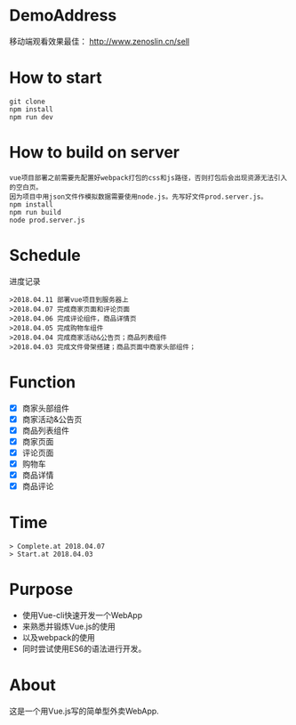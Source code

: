 # DemoAddress
移动端观看效果最佳：
http://www.zenoslin.cn/sell

# How to start
```
git clone
npm install
npm run dev
```

# How to build on server
```
vue项目部署之前需要先配置好webpack打包的css和js路径，否则打包后会出现资源无法引入的空白页。
因为项目中用json文件作模拟数据需要使用node.js。先写好文件prod.server.js。
npm install
npm run build
node prod.server.js
```
# Schedule
进度记录
```
>2018.04.11 部署vue项目到服务器上
>2018.04.07 完成商家页面和评论页面
>2018.04.06 完成评论组件，商品详情页
>2018.04.05 完成购物车组件
>2018.04.04 完成商家活动&公告页；商品列表组件
>2018.04.03 完成文件骨架搭建；商品页面中商家头部组件；
```

# Function
- [x] 商家头部组件
- [x] 商家活动&公告页
- [x] 商品列表组件
- [x] 商家页面
- [x] 评论页面
- [x] 购物车
- [x] 商品详情
- [x] 商品评论

# Time
```
> Complete.at 2018.04.07
> Start.at 2018.04.03
```

# Purpose
- 使用Vue-cli快速开发一个WebApp
- 来熟悉并锻炼Vue.js的使用
- 以及webpack的使用
- 同时尝试使用ES6的语法进行开发。

# About
这是一个用Vue.js写的简单型外卖WebApp.
